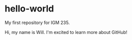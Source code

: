 # hello-world
My first repository for IGM 235.

Hi, my name is Will.  I'm excited to learn more about GitHub!
